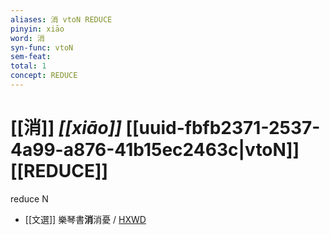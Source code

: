 ```yaml
---
aliases: 消 vtoN REDUCE
pinyin: xiāo
word: 消
syn-func: vtoN
sem-feat: 
total: 1
concept: REDUCE 
---
```

# [[消]] *[[xiāo]]*  [[uuid-fbfb2371-2537-4a99-a876-41b15ec2463c|vtoN]] [[REDUCE]]
reduce N
 - [[文選]] 樂琴書**消**消憂 / [HXWD](https://hxwd.org/textview.html?location=KR4h0001_tls_045-24a.7)